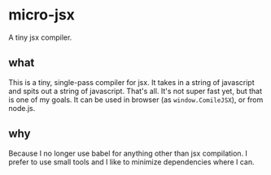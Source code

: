 # micro-jsx
A tiny jsx compiler.

## what
This is a tiny, single-pass compiler for jsx. It takes in a string of javascript and spits out a string of javascript. That's all. It's not super fast yet, but that is one of my goals. It can be used in browser (as `window.ComileJSX`), or from node.js.

## why
Because I no longer use babel for anything other than jsx compilation. I prefer to use small tools and I like to minimize dependencies where I can.
